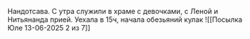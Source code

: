 Нандотсава. С утра служили в храме с девочками, с Леной и Нитьянанда прией. Уехала в 15ч, начала обезьяний кулак
![[Посылка Юле 13-06-2025 2 из 7]]